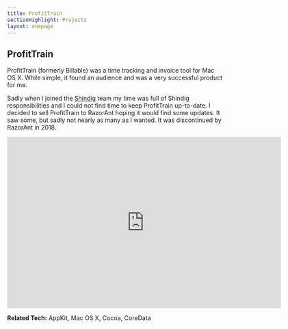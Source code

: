 ```yaml
---
title: ProfitTrain
sectionHighlight: Projects
layout: onepage
---
```


## ProfitTrain

ProfitTrain (formerly Billable) was a time tracking and invoice tool for Mac OS X. While simple, it found an audience and was a very successful product for me.

Sadly when I joined the [Shindig](/projects/shindig/) team my time was full of Shindig responsibilities and I could not find time to keep ProfitTrain up-to-date. I decided to sell ProfitTrain to RazorAnt hoping it would find some updates. It saw some, but sadly not nearly as many as I wanted. It was discontinued by RazorAnt in 2018.

<iframe src="https://player.vimeo.com/video/9553439" width="640" height="400" frameborder="0" allow="autoplay; fullscreen" allowfullscreen></iframe>

**Related Tech:** AppKit, Mac OS X, Cocoa, CoreData

